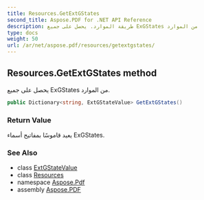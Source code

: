 ```yaml
---
title: Resources.GetExtGStates
second_title: Aspose.PDF for .NET API Reference
description: طريقة الموارد. يحصل على جميع ExGStates من الموارد
type: docs
weight: 50
url: /ar/net/aspose.pdf/resources/getextgstates/
---
```

## Resources.GetExtGStates method

يحصل على جميع ExGStates من الموارد.

```csharp
public Dictionary<string, ExtGStateValue> GetExtGStates()
```

### Return Value

يعيد قاموسًا بمفاتيح أسماء ExGStates.

### See Also

* class [ExtGStateValue](../../resources.extgstatevalue/)
* class [Resources](../)
* namespace [Aspose.Pdf](../../../aspose.pdf/)
* assembly [Aspose.PDF](../../../)